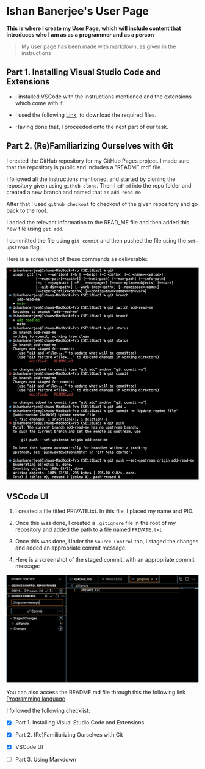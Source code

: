# Ishan Banerjee's User Page

**This is where I create my User Page, which will include content that introduces who I am as as a programmer and as a person**

>  My user page has been made with markdown, as given in the instructions

## Part 1. Installing Visual Studio Code and Extensions

- I installed VSCode with the instructions mentioned and the extensions which come with it. 

* I used the following [Link](https://code.visualstudio.com/download), to download the required files. 

+ Having done that, I proceeded onto the next part of our task.

## Part 2. (Re)Familiarizing Ourselves with Git

I created the GitHub repository for my GitHub Pages project. I made sure that the repository is public and includes a "README.md" file. 

I followed all the instructions mentioned, and started by cloning the repository given using `github clone`. Then I `cd'ed` into the repo folder and created a new branch and named that as `add-read-me`.

After that I used `github checkout` to checkout of the given repository and go back to the root. 

I added the relevant information to the READ_ME file and then added this new file using `git add`.

I committed the file using `git commit` and then pushed the file using the `set-upstream` flag. 

Here is a screenshot of these commands as deliverable:

![ishan](Upstream.png)

## VSCode UI

1. I created a file titled PRIVATE.txt. In this file, I placed my name and PID.

2. Once this was done, I created a `.gitignore` file in the root of my repository and added the path to a file named 
`PRIVATE.txt`

3. Once this was done, Under the `Source Control` tab, I staged the changes and added an appropriate commit message.

4. Here is a screenshot of the staged commit, with an appropriate commit message:

![ishan](Staged_commit.png)

You can also access the README.md file through this the following link [Programming language](README.md) 

I followed the following checklist:

- [x] Part 1. Installing Visual Studio Code and Extensions
- [x] Part 2. (Re)Familiarizing Ourselves with Git
- [x] VSCode UI
- [ ] Part 3. Using Markdown

